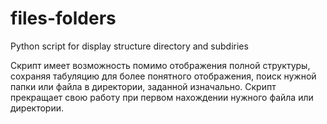 # files-folders
Python script for display structure directory and subdiries

Скрипт имеет возможность помимо отображения полной структуры, сохраняя табуляцию для более понятного отображения, поиск нужной папки или файла в директории, заданной изначально. Скрипт прекращает свою работу при первом нахождении нужного файла или директории.
